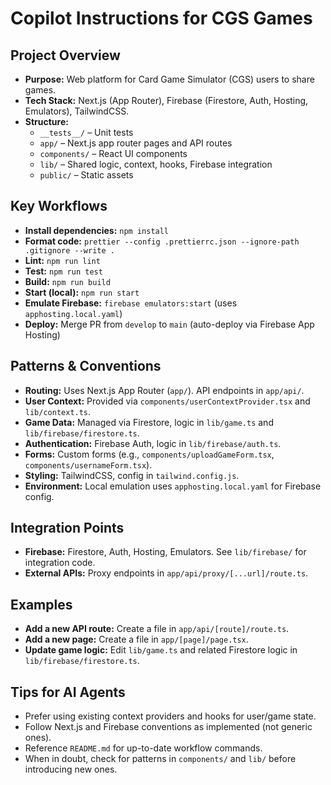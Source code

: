 # Copilot Instructions for CGS Games

## Project Overview

- **Purpose:** Web platform for Card Game Simulator (CGS) users to share games.
- **Tech Stack:** Next.js (App Router), Firebase (Firestore, Auth, Hosting, Emulators), TailwindCSS.
- **Structure:**
  - `__tests__/` – Unit tests
  - `app/` – Next.js app router pages and API routes
  - `components/` – React UI components
  - `lib/` – Shared logic, context, hooks, Firebase integration
  - `public/` – Static assets

## Key Workflows

- **Install dependencies:** `npm install`
- **Format code:** `prettier --config .prettierrc.json --ignore-path .gitignore --write .`
- **Lint:** `npm run lint`
- **Test:** `npm run test`
- **Build:** `npm run build`
- **Start (local):** `npm run start`
- **Emulate Firebase:** `firebase emulators:start` (uses `apphosting.local.yaml`)
- **Deploy:** Merge PR from `develop` to `main` (auto-deploy via Firebase App Hosting)

## Patterns & Conventions

- **Routing:** Uses Next.js App Router (`app/`). API endpoints in `app/api/`.
- **User Context:** Provided via `components/userContextProvider.tsx` and `lib/context.ts`.
- **Game Data:** Managed via Firestore, logic in `lib/game.ts` and `lib/firebase/firestore.ts`.
- **Authentication:** Firebase Auth, logic in `lib/firebase/auth.ts`.
- **Forms:** Custom forms (e.g., `components/uploadGameForm.tsx`, `components/usernameForm.tsx`).
- **Styling:** TailwindCSS, config in `tailwind.config.js`.
- **Environment:** Local emulation uses `apphosting.local.yaml` for Firebase config.

## Integration Points

- **Firebase:** Firestore, Auth, Hosting, Emulators. See `lib/firebase/` for integration code.
- **External APIs:** Proxy endpoints in `app/api/proxy/[...url]/route.ts`.

## Examples

- **Add a new API route:** Create a file in `app/api/[route]/route.ts`.
- **Add a new page:** Create a file in `app/[page]/page.tsx`.
- **Update game logic:** Edit `lib/game.ts` and related Firestore logic in `lib/firebase/firestore.ts`.

## Tips for AI Agents

- Prefer using existing context providers and hooks for user/game state.
- Follow Next.js and Firebase conventions as implemented (not generic ones).
- Reference `README.md` for up-to-date workflow commands.
- When in doubt, check for patterns in `components/` and `lib/` before introducing new ones.
